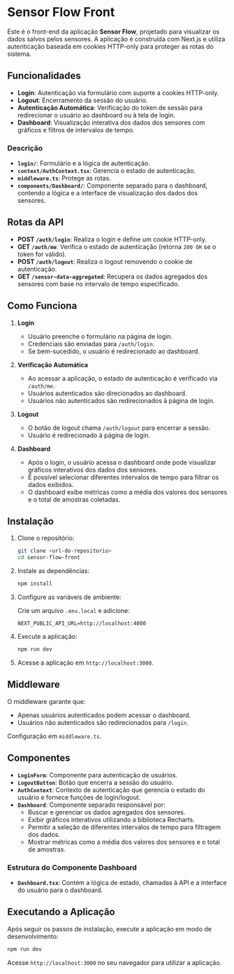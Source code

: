 # Sensor Flow Front

Este é o front-end da aplicação **Sensor Flow**, projetado para visualizar os dados salvos pelos sensores. A aplicação é construída com Next.js e utiliza autenticação baseada em cookies HTTP-only para proteger as rotas do sistema.

## Funcionalidades

- **Login**: Autenticação via formulário com suporte a cookies HTTP-only.
- **Logout**: Encerramento da sessão do usuário.
- **Autenticação Automática**: Verificação do token de sessão para redirecionar o usuário ao dashboard ou à tela de login.
- **Dashboard**: Visualização interativa dos dados dos sensores com gráficos e filtros de intervalos de tempo.

### Descrição

- **`login/`**: Formulário e a lógica de autenticação.
- **`context/AuthContext.tsx`**: Gerencia o estado de autenticação.
- **`middleware.ts`**: Protege as rotas.
- **`components/Dashboard/`**: Componente separado para o dashboard, contendo a lógica e a interface de visualização dos dados dos sensores.

## Rotas da API

- **POST `/auth/login`**: Realiza o login e define um cookie HTTP-only.
- **GET `/auth/me`**: Verifica o estado de autenticação (retorna `200 OK` se o token for válido).
- **POST `/auth/logout`**: Realiza o logout removendo o cookie de autenticação.
- **GET `/sensor-data-aggregated`**: Recupera os dados agregados dos sensores com base no intervalo de tempo especificado.

## Como Funciona

1. **Login**
   - Usuário preenche o formulário na página de login.
   - Credenciais são enviadas para `/auth/login`.
   - Se bem-sucedido, o usuário é redirecionado ao dashboard.

2. **Verificação Automática**
   - Ao acessar a aplicação, o estado de autenticação é verificado via `/auth/me`.
   - Usuários autenticados são direcionados ao dashboard.
   - Usuários não autenticados são redirecionados à página de login.

3. **Logout**
   - O botão de logout chama `/auth/logout` para encerrar a sessão.
   - Usuário é redirecionado à página de login.

4. **Dashboard**
   - Após o login, o usuário acessa o dashboard onde pode visualizar gráficos interativos dos dados dos sensores.
   - É possível selecionar diferentes intervalos de tempo para filtrar os dados exibidos.
   - O dashboard exibe métricas como a média dos valores dos sensores e o total de amostras coletadas.

## Instalação

1. Clone o repositório:

   ```bash
   git clone <url-do-repositorio>
   cd sensor-flow-front
   ```

2. Instale as dependências:

   ```bash
   npm install
   ```

3. Configure as variáveis de ambiente:

   Crie um arquivo `.env.local` e adicione:

   ```
   NEXT_PUBLIC_API_URL=http://localhost:4000
   ```

4. Execute a aplicação:

   ```bash
   npm run dev
   ```

5. Acesse a aplicação em `http://localhost:3000`.

## Middleware

O middleware garante que:

- Apenas usuários autenticados podem acessar o dashboard.
- Usuários não autenticados são redirecionados para `/login`.

Configuração em `middleware.ts`.

## Componentes

- **`LoginForm`**: Componente para autenticação de usuários.
- **`LogoutButton`**: Botão que encerra a sessão do usuário.
- **`AuthContext`**: Contexto de autenticação que gerencia o estado do usuário e fornece funções de login/logout.
- **`Dashboard`**: Componente separado responsável por:
  - Buscar e gerenciar os dados agregados dos sensores.
  - Exibir gráficos interativos utilizando a biblioteca Recharts.
  - Permitir a seleção de diferentes intervalos de tempo para filtragem dos dados.
  - Mostrar métricas como a média dos valores dos sensores e o total de amostras.

### Estrutura do Componente Dashboard

- **`Dashboard.tsx`**: Contém a lógica de estado, chamadas à API e a interface do usuário para o dashboard.


## Executando a Aplicação

Após seguir os passos de instalação, execute a aplicação em modo de desenvolvimento:

```bash
npm run dev
```

Acesse `http://localhost:3000` no seu navegador para utilizar a aplicação.